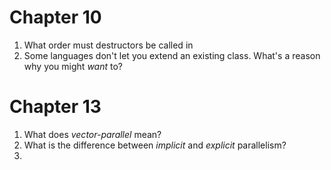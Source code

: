 # Chapter 10

1. What order must destructors be called in 
2. Some languages don't let you extend an existing class. What's a reason why you might *want* to?

# Chapter 13

1. What does *vector-parallel* mean?
2. What is the difference between *implicit* and *explicit* parallelism?
3. 